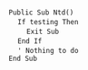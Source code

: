 &nbsp;  &nbsp;  &nbsp;  &nbsp;  
`Public Sub Ntd()`  
&nbsp;&nbsp;&nbsp;&nbsp;`If testing Then`  
&nbsp;&nbsp;&nbsp;&nbsp;&nbsp;&nbsp;&nbsp;&nbsp;`Exit Sub`  
&nbsp;&nbsp;&nbsp;&nbsp;`End If`  
&nbsp;&nbsp;&nbsp;&nbsp;`' Nothing to do`  
`End Sub`  

